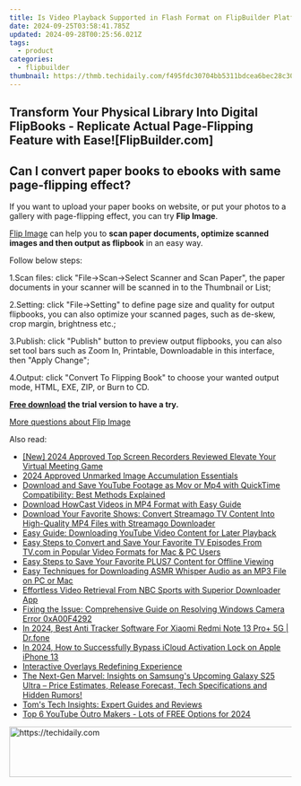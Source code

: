 ```yaml
---
title: Is Video Playback Supported in Flash Format on FlipBuilder Platform?
date: 2024-09-25T03:58:41.785Z
updated: 2024-09-28T00:25:56.021Z
tags:
  - product
categories:
  - flipbuilder
thumbnail: https://thmb.techidaily.com/f495fdc30704bb5311bdcea6bec28c308373dbaff21b69f564e50f099e806a16.jpg
---
```


## Transform Your Physical Library Into Digital FlipBooks - Replicate Actual Page-Flipping Feature with Ease![FlipBuilder.com]

## Can I convert paper books to ebooks with same page-flipping effect?

If you want to upload your paper books on website, or put your photos to a gallery with page-flipping effect, you can try **Flip Image**. 

[Flip Image](https://tools.techidaily.com/flipbuilder/products/) can help you to **scan paper documents, optimize scanned images and then output as flipbook** in an easy way.

Follow below steps:

1.Scan files: click "File->Scan->Select Scanner and Scan Paper", the paper documents in your scanner will be scanned in to the Thumbnail or List;

2.Setting: click "File->Setting" to define page size and quality for output flipbooks, you can also optimize your scanned pages, such as de-skew, crop margin, brightness etc.;

3.Publish: click "Publish" button to preview output flipbooks, you can also set tool bars such as Zoom In, Printable, Downloadable in this interface, then "Apply Change";

4.Output: click "Convert To Flipping Book" to choose your wanted output mode, HTML, EXE, ZIP, or Burn to CD.

**[Free download](https://tools.techidaily.com/flipbuilder/products/) the trial version to have a try.** 

[More questions about Flip Image](https://tools.techidaily.com/flipbuilder/products/)

<ins class="adsbygoogle"
     style="display:block"
     data-ad-format="autorelaxed"
     data-ad-client="ca-pub-7571918770474297"
     data-ad-slot="1223367746"></ins>

<ins class="adsbygoogle"
     style="display:block"
     data-ad-client="ca-pub-7571918770474297"
     data-ad-slot="8358498916"
     data-ad-format="auto"
     data-full-width-responsive="true"></ins>

<span class="atpl-alsoreadstyle">Also read:</span>
<div><ul>
<li><a href="https://visual-screen-recording.techidaily.com/new-2024-approved-top-screen-recorders-reviewed-elevate-your-virtual-meeting-game/"><u>[New] 2024 Approved Top Screen Recorders Reviewed Elevate Your Virtual Meeting Game</u></a></li>
<li><a href="https://article-files.techidaily.com/2024-approved-unmarked-image-accumulation-essentials/"><u>2024 Approved Unmarked Image Accumulation Essentials</u></a></li>
<li><a href="https://win-tips.techidaily.com/download-and-save-youtube-footage-as-mov-or-mp4-with-quicktime-compatibility-best-methods-explained/"><u>Download and Save YouTube Footage as Mov or Mp4 with QuickTime Compatibility: Best Methods Explained</u></a></li>
<li><a href="https://win-tips.techidaily.com/download-howcast-videos-in-mp4-format-with-easy-guide/"><u>Download HowCast Videos in MP4 Format with Easy Guide</u></a></li>
<li><a href="https://win-tips.techidaily.com/download-your-favorite-shows-convert-streamago-tv-content-into-high-quality-mp4-files-with-streamago-downloader/"><u>Download Your Favorite Shows: Convert Streamago TV Content Into High-Quality MP4 Files with Streamago Downloader</u></a></li>
<li><a href="https://win-tips.techidaily.com/easy-guide-downloading-youtube-video-content-for-later-playback/"><u>Easy Guide: Downloading YouTube Video Content for Later Playback</u></a></li>
<li><a href="https://win-tips.techidaily.com/easy-steps-to-convert-and-save-your-favorite-tv-episodes-from-tvcom-in-popular-video-formats-for-mac-and-pc-users/"><u>Easy Steps to Convert and Save Your Favorite TV Episodes From TV.com in Popular Video Formats for Mac & PC Users</u></a></li>
<li><a href="https://win-tips.techidaily.com/easy-steps-to-save-your-favorite-plus7-content-for-offline-viewing/"><u>Easy Steps to Save Your Favorite PLUS7 Content for Offline Viewing</u></a></li>
<li><a href="https://win-tips.techidaily.com/easy-techniques-for-downloading-asmr-whisper-audio-as-an-mp3-file-on-pc-or-mac/"><u>Easy Techniques for Downloading ASMR Whisper Audio as an MP3 File on PC or Mac</u></a></li>
<li><a href="https://win-tips.techidaily.com/effortless-video-retrieval-from-nbc-sports-with-superior-downloader-app/"><u>Effortless Video Retrieval From NBC Sports with Superior Downloader App</u></a></li>
<li><a href="https://common-error.techidaily.com/fixing-the-issue-comprehensive-guide-on-resolving-windows-camera-error-0xa00f4292/"><u>Fixing the Issue: Comprehensive Guide on Resolving Windows Camera Error 0xA00F4292</u></a></li>
<li><a href="https://android-location-track.techidaily.com/in-2024-best-anti-tracker-software-for-xiaomi-redmi-note-13-proplus-5g-drfone-by-drfone-virtual-android/"><u>In 2024, Best Anti Tracker Software For Xiaomi Redmi Note 13 Pro+ 5G | Dr.fone</u></a></li>
<li><a href="https://activate-lock.techidaily.com/in-2024-how-to-successfully-bypass-icloud-activation-lock-on-apple-iphone-13-by-drfone-ios/"><u>In 2024, How to Successfully Bypass iCloud Activation Lock on Apple iPhone 13</u></a></li>
<li><a href="https://extra-tips.techidaily.com/interactive-overlays-redefining-experience/"><u>Interactive Overlays Redefining Experience</u></a></li>
<li><a href="https://technical-tips.techidaily.com/1722891789873-the-next-gen-marvel-insights-on-samsungs-upcoming-galaxy-s25-ultra-price-estimates-release-forecast-tech-specifications-and-hidden-rumors/"><u>The Next-Gen Marvel: Insights on Samsung's Upcoming Galaxy S25 Ultra – Price Estimates, Release Forecast, Tech Specifications and Hidden Rumors!</u></a></li>
<li><a href="https://hardware-tips.techidaily.com/toms-tech-insights-expert-guides-and-reviews/"><u>Tom's Tech Insights: Expert Guides and Reviews</u></a></li>
<li><a href="https://youtube-lab.techidaily.com/-youtube-outro-makers-lots-of-free-options-for-2024/"><u>Top 6 YouTube Outro Makers - Lots of FREE Options for 2024</u></a></li>
</ul></div>

<!-- affiliate ads begin -->
<a href="https://appsumo.8odi.net/c/5597632/2105864/7443" target="_top" id="2105864">
  <img src="//a.impactradius-go.com/display-ad/7443-2105864" border="0" alt="https://techidaily.com" width="728" height="90"/>
</a>
<img height="0" width="0" src="https://appsumo.8odi.net/i/5597632/2105864/7443" style="position:absolute;visibility:hidden;" border="0" />
<!-- affiliate ads end -->

